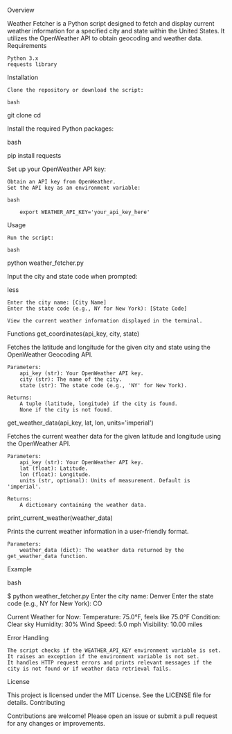Overview

Weather Fetcher is a Python script designed to fetch and display current weather information for a specified city and state within the United States. It utilizes the OpenWeather API to obtain geocoding and weather data.
Requirements

    Python 3.x
    requests library

Installation

    Clone the repository or download the script:

    bash

git clone <repository-url>
cd <repository-directory>

Install the required Python packages:

bash

pip install requests

Set up your OpenWeather API key:

    Obtain an API key from OpenWeather.
    Set the API key as an environment variable:

    bash

        export WEATHER_API_KEY='your_api_key_here'

Usage

    Run the script:

    bash

python weather_fetcher.py

Input the city and state code when prompted:

less

    Enter the city name: [City Name]
    Enter the state code (e.g., NY for New York): [State Code]

    View the current weather information displayed in the terminal.

Functions
get_coordinates(api_key, city, state)

Fetches the latitude and longitude for the given city and state using the OpenWeather Geocoding API.

    Parameters:
        api_key (str): Your OpenWeather API key.
        city (str): The name of the city.
        state (str): The state code (e.g., 'NY' for New York).

    Returns:
        A tuple (latitude, longitude) if the city is found.
        None if the city is not found.

get_weather_data(api_key, lat, lon, units='imperial')

Fetches the current weather data for the given latitude and longitude using the OpenWeather API.

    Parameters:
        api_key (str): Your OpenWeather API key.
        lat (float): Latitude.
        lon (float): Longitude.
        units (str, optional): Units of measurement. Default is 'imperial'.

    Returns:
        A dictionary containing the weather data.

print_current_weather(weather_data)

Prints the current weather information in a user-friendly format.

    Parameters:
        weather_data (dict): The weather data returned by the get_weather_data function.

Example

bash

$ python weather_fetcher.py
Enter the city name: Denver
Enter the state code (e.g., NY for New York): CO

Current Weather for Now:
Temperature: 75.0°F, feels like 75.0°F
Condition: Clear sky
Humidity: 30%
Wind Speed: 5.0 mph
Visibility: 10.00 miles

Error Handling

    The script checks if the WEATHER_API_KEY environment variable is set.
    It raises an exception if the environment variable is not set.
    It handles HTTP request errors and prints relevant messages if the city is not found or if weather data retrieval fails.

License

This project is licensed under the MIT License. See the LICENSE file for details.
Contributing

Contributions are welcome! Please open an issue or submit a pull request for any changes or improvements.
